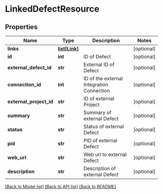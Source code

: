 # LinkedDefectResource

## Properties
Name | Type | Description | Notes
------------ | ------------- | ------------- | -------------
**links** | [**list[Link]**](Link.md) |  | [optional] 
**id** | **int** | ID of Defect | [optional] 
**external_defect_id** | **str** | External ID of Defect | [optional] 
**connection_id** | **int** | ID of the external Integration Connection | [optional] 
**external_project_id** | **str** | ID of external Project | [optional] 
**summary** | **str** | Summary of external Defect | [optional] 
**status** | **str** | Status of external Defect | [optional] 
**pid** | **str** | PID of external Defect | [optional] 
**web_url** | **str** | Web url to external Defect | [optional] 
**description** | **str** | Description of external Defect | [optional] 

[[Back to Model list]](../README.md#documentation-for-models) [[Back to API list]](../README.md#documentation-for-api-endpoints) [[Back to README]](../README.md)


